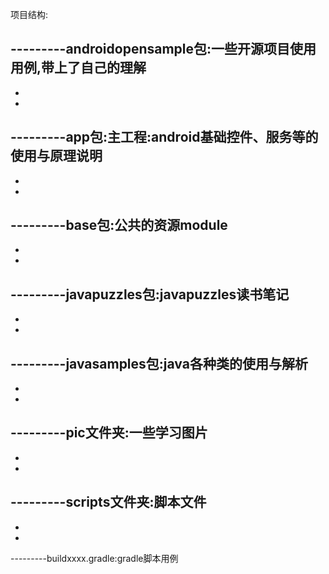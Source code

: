 项目结构:

---------androidopensample包:一些开源项目使用用例,带上了自己的理解
-
-
-
---------app包:主工程:android基础控件、服务等的使用与原理说明
-
-
-
---------base包:公共的资源module
-
-
-
---------javapuzzles包:javapuzzles读书笔记
-
-
-
---------javasamples包:java各种类的使用与解析
-
-
-
---------pic文件夹:一些学习图片
-
-
-
---------scripts文件夹:脚本文件
-
-
-
---------buildxxxx.gradle:gradle脚本用例
